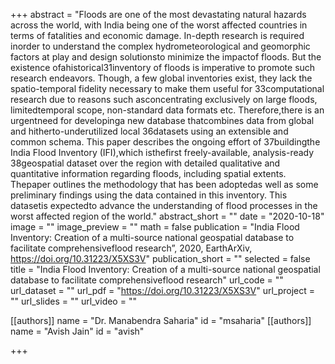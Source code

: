 +++
abstract = "Floods are one of the most devastating natural hazards across the world, with India being one of the worst affected countries in terms of fatalities and economic damage. In-depth research is required inorder to understand the complex hydrometeorological and geomorphic factors at play and design solutionsto minimize the impactof floods. But the existence ofahistorical31inventory of floods is imperative to promote such research endeavors. Though, a few global inventories exist, they lack the spatio-temporal fidelity necessary to make them useful for 33computational  research due  to  reasons such  asconcentrating  exclusively  on  large  floods, limitedtemporal scope, non-standard data formats etc. Therefore,there is an urgentneed for developinga new database thatcombines data from global and hitherto-underutilized local 36datasets using an extensible and common schema. This paper describes the ongoing effort of 37buildingthe India Flood Inventory (IFI),which isthefirst freely-available, analysis-ready 38geospatial dataset over  the  region with  detailed  qualitative  and  quantitative  information regarding floods, including spatial extents. Thepaper outlines the methodology that has been adoptedas well as some preliminary findings using the data contained in this inventory. This datasetis expectedto advance the understanding of flood processes in the worst affected region of the world."
abstract_short = ""
date = "2020-10-18"
image = ""
image_preview = ""
math = false
publication = "India Flood Inventory: Creation of a multi-source national geospatial database to facilitate comprehensiveflood research”, 2020, EarthArXiv, https://doi.org/10.31223/X5XS3V"
publication_short = ""
selected = false
title = "India Flood Inventory: Creation of a multi-source national geospatial database to facilitate comprehensiveflood research"
url_code = ""
url_dataset = ""
url_pdf = "https://doi.org/10.31223/X5XS3V"
url_project = ""
url_slides = ""
url_video = ""

[[authors]]
    name = "Dr. Manabendra Saharia"
    id = "msaharia"
[[authors]]
    name = "Avish Jain"
    id = "avish"

+++
